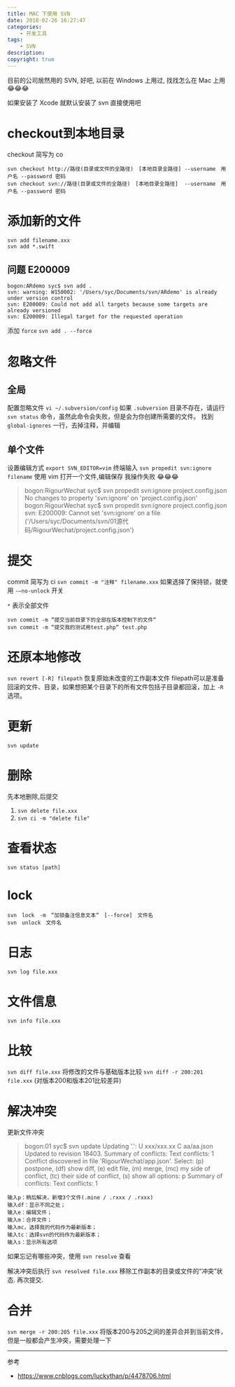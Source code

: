 ```yaml
---
title: MAC 下使用 SVN
date: 2018-02-26 16:27:47
categories:
	- 开发工具
tags:
	- SVN
description: 
copyright: true
---
```


目前的公司居然用的 SVN, 好吧, 以前在 Windows 上用过, 找找怎么在 Mac 上用 😂😂😂

如果安装了 Xcode 就默认安装了 svn 直接使用吧

# checkout到本地目录
checkout 简写为 co
```
svn checkout http://路径(目录或文件的全路径)　[本地目录全路径] --username　用户名 --password 密码
svn checkout svn://路径(目录或文件的全路径)　[本地目录全路径]  --username　用户名 --password 密码
```

# 添加新的文件
```
svn add filename.xxx
svn add *.swift
```

## 问题 E200009

```
bogon:ARdemo syc$ svn add .
svn: warning: W150002: '/Users/syc/Documents/svn/ARdemo' is already under version control
svn: E200009: Could not add all targets because some targets are already versioned
svn: E200009: Illegal target for the requested operation
```

添加 `force`
`svn add . --force`

# 忽略文件
## 全局

配置忽略文件 `vi ~/.subversion/config`
如果 `.subversion` 目录不存在，请运行 `svn status` 命令，虽然此命令会失败，但是会为你创建所需要的文件。
找到 `global-ignores` 一行，去掉注释，并编辑

## 单个文件

设置编辑方式 `export SVN_EDITOR=vim`
终端输入 `svn propedit svn:ignore filename` 使用 vim 打开一个文件,编辑保存
我操作失败 😂😂😂
> bogon:RigourWechat syc$ svn propedit svn:ignore project.config.json
No changes to property 'svn:ignore' on 'project.config.json'
bogon:RigourWechat syc$ svn propedit svn:ignore project.config.json
svn: E200009: Cannot set 'svn:ignore' on a file ('/Users/syc/Documents/svn/01源代码/RigourWechat/project.config.json')




# 提交

commit 简写为 ci
`svn commit -m "注释" filename.xxx` 如果选择了保持锁，就使用 `-–no-unlock` 开关

`*` 表示全部文件
```
svn commit -m “提交当前目录下的全部在版本控制下的文件“ 
svn commit -m “提交我的测试用test.php“ test.php
```

# 还原本地修改

`svn revert [-R] filepath` 恢复原始未改变的工作副本文件 filepath可以是准备回滚的文件、目录，如果想把某个目录下的所有文件包括子目录都回滚，加上 `-R` 选项。

# 更新

`svn update`

# 删除

先本地删除,后提交

1. `svn delete file.xxx`
2. `svn ci -m "delete file"`

# 查看状态
`svn status [path]`

# lock

```
svn　lock　-m　“加锁备注信息文本“　[--force]　文件名 
svn　unlock　文件名
```

# 日志

`svn log file.xxx`

# 文件信息

`svn info file.xxx`

# 比较

`svn diff file.xxx` 将修改的文件与基础版本比较
`svn diff -r 200:201 file.xxx` (对版本200和版本201比较差异)

# 解决冲突

更新文件冲突

> bogon:01 syc$ svn update
> Updating '.':
> U    xxx/xxx.xx
> C    aa/aa.json
> Updated to revision 18403.
> Summary of conflicts:
>   Text conflicts: 1
> Conflict discovered in file 'RigourWechat/app.json'.
> Select: (p) postpone, (df) show diff, (e) edit file, (m) merge,
>         (mc) my side of conflict, (tc) their side of conflict,
>         (s) show all options: p
> Summary of conflicts:
>   Text conflicts: 1

```
输入p：稍后解决，新增3个文件(.mine / .rxxx / .rxxx)
输入df：显示不同之处；
输入e：编辑文件；
输入m：合并文件；
输入mc，选择我的代码作为最新版本；
输入tc：选择svn的代码作为最新版本；
输入s：显示所有选项
```

如果忘记有哪些冲突，使用 `svn resolve` 查看

解决冲突后执行 `svn resolved file.xxx` 移除工作副本的目录或文件的“冲突”状态. 再次提交.

# 合并

`svn merge -r 200:205 file.xxx` 将版本200与205之间的差异合并到当前文件，但是一般都会产生冲突，需要处理一下

---

参考
+ https://www.cnblogs.com/luckythan/p/4478706.html
